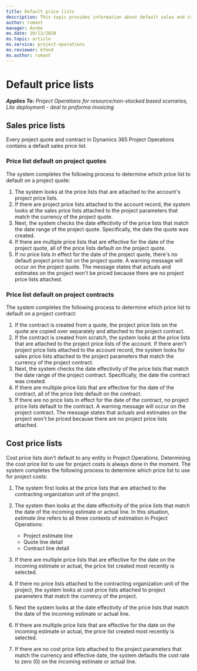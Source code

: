 ```yaml
---
title: Default price lists
description: This topic provides information about default sales and cost price lists in Project Operations.
author: rumant
manager: Annbe
ms.date: 10/13/2020
ms.topic: article
ms.service: project-operations
ms.reviewer: kfend 
ms.author: rumant
---
```


# Default price lists

_**Applies To:** Project Operations for resource/non-stocked based scenarios, Lite deployment - deal to proforma invoicing_

## Sales price lists

Every project quote and contract in Dynamics 365 Project Operations contains a default sales price list. 

### Price list default on project quotes
The system completes the following process to determine which price list to default on a project quote:

1. The system looks at the price lists that are attached to the account's project price lists. 
2. If there are project price lists attached to the account record, the system looks at the sales price lists attached to the project parameters that match the currency of the project quote.
3. Next, the system checks the date effectivity of the price lists that match the date range of the project quote. Specifically, the date the quote was created.
4. If there are multiple price lists that are effective for the date of the project quote, all of the price lists default on the project quote.
5. If no price lists in effect for the date of the project quote, there's no default project price list on the project quote. A warning message will occur on the project quote. The message states that actuals and estimates on the project won't be priced because there are no project price lists attached.

### Price list default on project contracts 
The system completes the following process to determine which price list to default on a project contract:

1. If the contract is created from a quote, the project price lists on the quote are copied over separately and attached to the project contract.
2. If the contract is created from scratch, the system looks at the price lists that are attached to the project price lists of the account. If there aren't project price lists attached to the account record, the system looks for sales price lists attached to the project parameters that match the currency of the project contract.
4. Next, the system checks the date effectivity of the price lists that match the date range of the project contract. Specifically, the date the contract was created.
5. If there are multiple price lists that are effective for the date of the contract, all of the price lists default on the contract.
6. If there are no price lists in effect for the date of the contract, no project price lists default to the contract. A warning message will occur on the project contract. The message states that actuals and estimates on the project won't be priced because there are no project price lists attached.

## Cost price lists

Cost price lists don't default to any entity in Project Operations. Determining the cost price list to use for project costs is always done in the moment. The system completes the following process to determine which price list to use for project costs:

1. The system first looks at the price lists that are attached to the contracting organization unit of the project.
2. The system then looks at the date effectivity of the price lists that match the date of the incoming estimate or actual line. In this situation, *estimate line* refers to all three contexts of estimation in Project Operations:

    - Project estimate line
    - Quote line detail
    - Contract line detail
  
3. If there are multiple price lists that are effective for the date on the incoming estimate or actual, the price list created most recently is selected.
4. If there no price lists attached to the contracting organization unit of the project, the system looks at cost price lists attached to project parameters that match the currency of the project.
5. Next the system looks at the date effectivity of the price lists that match the date of the incoming estimate or actual line. 
6. If there are multiple price lists that are effective for the date on the incoming estimate or actual, the price list created most recently is selected.
7. If there are no cost price lists attached to the project parameters that match the currency and effective date, the system defaults the cost rate to zero (0) on the incoming estimate or actual line.
